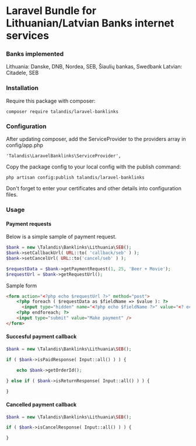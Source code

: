 # Laravel Bundle for Lithuanian/Latvian Banks internet services

### Banks implemented

Lithuania: Danske, DNB, Nordea, SEB, Šiaulių bankas, Swedbank
Latvian: Citadele, SEB

### Installation


Require this package with composer:

```
composer require talandis/laravel-banklinks
```

### Configuration


After updating composer, add the ServiceProvider to the providers array in config/app.php

```
'Talandis\LaravelBanklinks\ServiceProvider',
```

Copy the package config to your local config with the publish command:

```
php artisan config:publish talandis/laravel-banklinks
```

Don't forget to enter your certificates and other details into configuration files.

### Usage

#### Payment requests

Below is a simple sample of payment request.

```php
$bank = new \Talandis\Banklinks\Lithuania\SEB();
$bank->setCallbackUrl( URL::to( 'callback/seb' ) );
$bank->setCancelUrl( URL::to('cancel/seb' ) );

$requestData = $bank->getPaymentRequest(1, 25, 'Beer + Movie');
$requestUrl = $bank->getRequestUrl();
```

Sample form

```html
<form action="<?php echo $requestUrl ?>" method="post">
    <?php foreach ( $requestData as $fieldName => $value ): ?>
      <input type="hidden" name="<?php echo $fieldName ?>" value="<? echo $value ?>" />
    <?php endforeach; ?>
    <input type="submit" value="Make payment" />
</form>
```

#### Succesful payment callback

```php
$bank = new \Talandis\Banklinks\Lithuania\SEB();

if ( $bank->isPaidResponse( Input::all() ) ) {

    echo $bank->getOrderId();

} else if ( $bank->isReturnResponse( Input::all() ) ) {

}
```

#### Cancelled payment callback

```php
$bank = new \Talandis\Banklinks\Lithuania\SEB();

if ( $bank->isCancelResponse( Input::all() ) ) {

}
```
